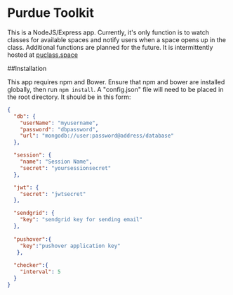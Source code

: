 # Purdue Toolkit
This is a NodeJS/Express app. Currently, it's only function is to watch classes for available spaces and notify users when a space opens up in the class. Additional functions are planned for the future. It is intermittently hosted at [puclass.space](http://puclass.space)

##Installation

This app requires npm and Bower. Ensure that npm and bower are installed globally, then run `npm install`. A "config.json" file will need to be placed in the root directory. It should be in this form:

```json
{
  "db": {
    "userName": "myusername",
    "password": "dbpassword",
    "url": "mongodb://user:password@address/database"
  },

  "session": {
    "name": "Session Name",
    "secret": "yoursessionsecret"
  },

  "jwt": {
    "secret": "jwtsecret"
  },

  "sendgrid": {
    "key": "sendgrid key for sending email"
  },
  
  "pushover":{
    "key":"pushover application key"
   },
   
  "checker":{
    "interval": 5
  }
}
```
